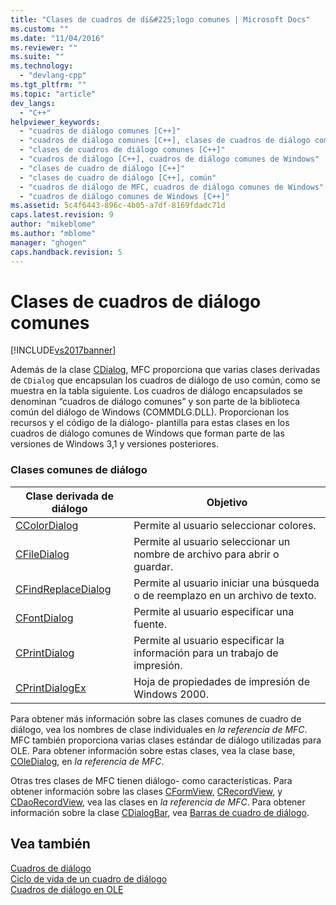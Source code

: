```yaml
---
title: "Clases de cuadros de di&#225;logo comunes | Microsoft Docs"
ms.custom: ""
ms.date: "11/04/2016"
ms.reviewer: ""
ms.suite: ""
ms.technology: 
  - "devlang-cpp"
ms.tgt_pltfrm: ""
ms.topic: "article"
dev_langs: 
  - "C++"
helpviewer_keywords: 
  - "cuadros de diálogo comunes [C++]"
  - "cuadros de diálogo comunes [C++], clases de cuadros de diálogo comunes"
  - "clases de cuadros de diálogo comunes [C++]"
  - "cuadros de diálogo [C++], cuadros de diálogo comunes de Windows"
  - "clases de cuadro de diálogo [C++]"
  - "clases de cuadro de diálogo [C++], común"
  - "cuadros de diálogo de MFC, cuadros de diálogo comunes de Windows"
  - "cuadros de diálogo comunes de Windows [C++]"
ms.assetid: 5c4f6443-896c-4b05-a7df-8169fdadc71d
caps.latest.revision: 9
author: "mikeblome"
ms.author: "mblome"
manager: "ghogen"
caps.handback.revision: 5
---
```

# Clases de cuadros de di&#225;logo comunes
[!INCLUDE[vs2017banner](../assembler/inline/includes/vs2017banner.md)]

Además de la clase [CDialog](../mfc/reference/cdialog-class.md), MFC proporciona que varias clases derivadas de `CDialog` que encapsulan los cuadros de diálogo de uso común, como se muestra en la tabla siguiente.  Los cuadros de diálogo encapsulados se denominan “cuadros de diálogo comunes” y son parte de la biblioteca común del diálogo de Windows \(COMMDLG.DLL\).  Proporcionan los recursos y el código de la diálogo\- plantilla para estas clases en los cuadros de diálogo comunes de Windows que forman parte de las versiones de Windows 3,1 y versiones posteriores.  
  
### Clases comunes de diálogo  
  
|Clase derivada de diálogo|Objetivo|  
|-------------------------------|--------------|  
|[CColorDialog](../mfc/reference/ccolordialog-class.md)|Permite al usuario seleccionar colores.|  
|[CFileDialog](../mfc/reference/cfiledialog-class.md)|Permite al usuario seleccionar un nombre de archivo para abrir o guardar.|  
|[CFindReplaceDialog](../mfc/reference/cfindreplacedialog-class.md)|Permite al usuario iniciar una búsqueda o de reemplazo en un archivo de texto.|  
|[CFontDialog](../mfc/reference/cfontdialog-class.md)|Permite al usuario especificar una fuente.|  
|[CPrintDialog](../mfc/reference/cprintdialog-class.md)|Permite al usuario especificar la información para un trabajo de impresión.|  
|[CPrintDialogEx](../mfc/reference/cprintdialogex-class.md)|Hoja de propiedades de impresión de Windows 2000.|  
  
 Para obtener más información sobre las clases comunes de cuadro de diálogo, vea los nombres de clase individuales en *la referencia de MFC*.  MFC también proporciona varias clases estándar de diálogo utilizadas para OLE.  Para obtener información sobre estas clases, vea la clase base, [COleDialog](../mfc/reference/coledialog-class.md), en *la referencia de MFC*.  
  
 Otras tres clases de MFC tienen diálogo\- como características.  Para obtener información sobre las clases [CFormView](../mfc/reference/cformview-class.md), [CRecordView](../mfc/reference/crecordview-class.md), y [CDaoRecordView](../mfc/reference/cdaorecordview-class.md), vea las clases en *la referencia de MFC*.  Para obtener información sobre la clase [CDialogBar](../mfc/reference/cdialogbar-class.md), vea [Barras de cuadro de diálogo](../mfc/dialog-bars.md).  
  
## Vea también  
 [Cuadros de diálogo](../mfc/dialog-boxes.md)   
 [Ciclo de vida de un cuadro de diálogo](../mfc/life-cycle-of-a-dialog-box.md)   
 [Cuadros de diálogo en OLE](../mfc/dialog-boxes-in-ole.md)